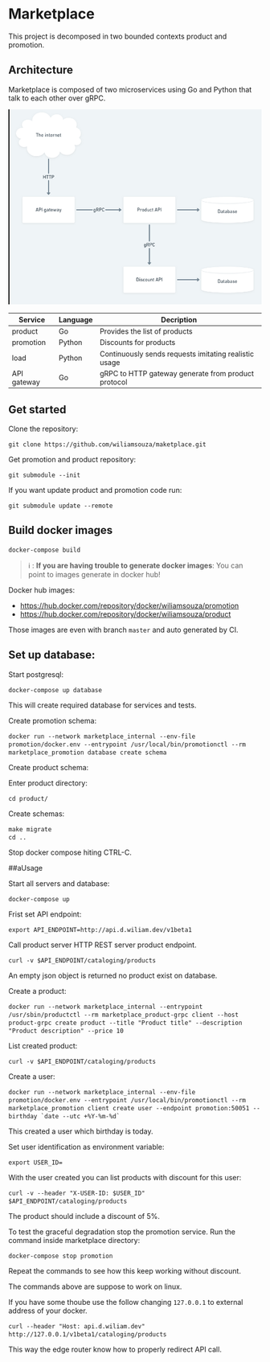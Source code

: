 # Marketplace

This project is decomposed in two bounded contexts product and promotion.

## Architecture

Marketplace is composed of two microservices using Go and Python
that talk to each other over gRPC.

[![Architecture](./docs/img/architecture.png)](./docs/img/architecture.png)

| Service            | Language | Decription                                            |
| ------------------ | -------- | ----------------------------------------------------- |
| product            | Go       | Provides the list of products                         |
| promotion          | Python   | Discounts for products                                |
| load               | Python   | Continuously sends requests imitating realistic usage |
| API gateway        | Go       | gRPC to HTTP gateway generate from product protocol   |

## Get started

Clone the repository:

```
git clone https://github.com/wiliamsouza/maketplace.git
```

Get promotion and product repository:

```
git submodule --init
```

If you want update product and promotion code run:

```
git submodule update --remote
```

## Build docker images

```
docker-compose build
```

> :information_source: : **If you are having trouble to generate docker images**: You can point to images generate in docker hub!

Docker hub images:

* https://hub.docker.com/repository/docker/wiliamsouza/promotion
* https://hub.docker.com/repository/docker/wiliamsouza/product

Those images are even with branch `master` and auto generated by CI.

## Set up database:

Start postgresql:

```
docker-compose up database
```

This will create required database for services and tests.

Create promotion schema:

```
docker run --network marketplace_internal --env-file promotion/docker.env --entrypoint /usr/local/bin/promotionctl --rm marketplace_promotion database create schema
```

Create product schema:

Enter product directory:

```
cd product/
```

Create schemas:

```
make migrate
cd ..
```

Stop docker compose hiting CTRL-C.

##aUsage

Start all servers and database:

```
docker-compose up
```

Frist set API endpoint: 

```
export API_ENDPOINT=http://api.d.wiliam.dev/v1beta1
```

Call product server HTTP REST server product endpoint.

```
curl -v $API_ENDPOINT/cataloging/products
```

An empty json object is returned no product exist on database. 

Create a product:

```
docker run --network marketplace_internal --entrypoint /usr/sbin/productctl --rm marketplace_product-grpc client --host product-grpc create product --title "Product title" --description "Product description" --price 10
```

List created product:

```
curl -v $API_ENDPOINT/cataloging/products
```

Create a user:
```
docker run --network marketplace_internal --env-file promotion/docker.env --entrypoint /usr/local/bin/promotionctl --rm marketplace_promotion client create user --endpoint promotion:50051 --birthday `date --utc +%Y-%m-%d`
```

This created a user which birthday is today.

Set user identification as environment variable:

```
export USER_ID=
```

With the user created you can list products with discount for this user:

```
curl -v --header "X-USER-ID: $USER_ID" $API_ENDPOINT/cataloging/products
```

The product should include a discount of 5%.


To test the graceful degradation stop the promotion service.
Run the command inside marketplace directory:

```
docker-compose stop promotion
```

Repeat the commands to see how this keep working without discount.


The commands above are suppose to work on linux.

If you have some thoube use the follow changing `127.0.0.1` to external address of your docker.

```
curl --header "Host: api.d.wiliam.dev" http://127.0.0.1/v1beta1/cataloging/products
```

This way the edge router know how to properly redirect API call.
